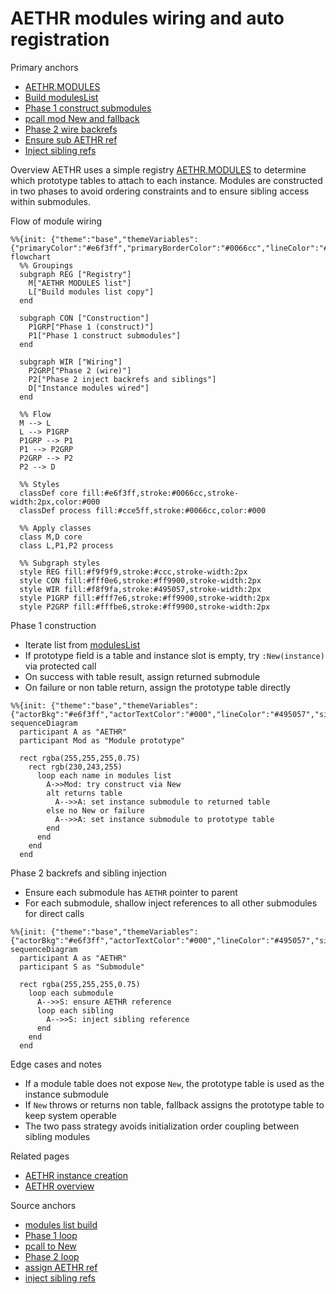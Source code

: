 # AETHR modules wiring and auto registration

Primary anchors
- [AETHR.MODULES](../../dev/AETHR.lua:40)
- [Build modulesList](../../dev/AETHR.lua:148)
- [Phase 1 construct submodules](../../dev/AETHR.lua:155)
- [pcall mod New and fallback](../../dev/AETHR.lua:160)
- [Phase 2 wire backrefs](../../dev/AETHR.lua:172)
- [Ensure sub AETHR ref](../../dev/AETHR.lua:178)
- [Inject sibling refs](../../dev/AETHR.lua:181)

Overview
AETHR uses a simple registry [AETHR.MODULES](../../dev/AETHR.lua:40) to determine which prototype tables to attach to each instance. Modules are constructed in two phases to avoid ordering constraints and to ensure sibling access within submodules.

Flow of module wiring

```mermaid
%%{init: {"theme":"base","themeVariables":{"primaryColor":"#e6f3ff","primaryBorderColor":"#0066cc","lineColor":"#495057","textColor":"#e9ecef","fontSize":"14px"}}}%%
flowchart
  %% Groupings
  subgraph REG ["Registry"]
    M["AETHR MODULES list"]
    L["Build modules list copy"]
  end

  subgraph CON ["Construction"]
    P1GRP["Phase 1 (construct)"]
    P1["Phase 1 construct submodules"]
  end

  subgraph WIR ["Wiring"]
    P2GRP["Phase 2 (wire)"]
    P2["Phase 2 inject backrefs and siblings"]
    D["Instance modules wired"]
  end

  %% Flow
  M --> L
  L --> P1GRP
  P1GRP --> P1
  P1 --> P2GRP
  P2GRP --> P2
  P2 --> D

  %% Styles
  classDef core fill:#e6f3ff,stroke:#0066cc,stroke-width:2px,color:#000
  classDef process fill:#cce5ff,stroke:#0066cc,color:#000

  %% Apply classes
  class M,D core
  class L,P1,P2 process

  %% Subgraph styles
  style REG fill:#f9f9f9,stroke:#ccc,stroke-width:2px
  style CON fill:#fff0e6,stroke:#ff9900,stroke-width:2px
  style WIR fill:#f8f9fa,stroke:#495057,stroke-width:2px
  style P1GRP fill:#fff7e6,stroke:#ff9900,stroke-width:2px
  style P2GRP fill:#fffbe6,stroke:#ff9900,stroke-width:2px
```

Phase 1 construction
- Iterate list from [modulesList](../../dev/AETHR.lua:148)
- If prototype field is a table and instance slot is empty, try `:New(instance)` via protected call
- On success with table result, assign returned submodule
- On failure or non table return, assign the prototype table directly

```mermaid
%%{init: {"theme":"base","themeVariables":{"actorBkg":"#e6f3ff","actorTextColor":"#000","lineColor":"#495057","signalColor":"#0066cc","signalTextColor":"#000000ff","textColor":"#000000ff","fontSize":"14px"}}}%%
sequenceDiagram
  participant A as "AETHR"
  participant Mod as "Module prototype"

  rect rgba(255,255,255,0.75)
    rect rgb(230,243,255)
      loop each name in modules list
        A->>Mod: try construct via New
        alt returns table
          A-->>A: set instance submodule to returned table
        else no New or failure
          A-->>A: set instance submodule to prototype table
        end
      end
    end
  end
```

Phase 2 backrefs and sibling injection
- Ensure each submodule has `AETHR` pointer to parent
- For each submodule, shallow inject references to all other submodules for direct calls

```mermaid
%%{init: {"theme":"base","themeVariables":{"actorBkg":"#e6f3ff","actorTextColor":"#000","lineColor":"#495057","signalColor":"#0066cc","signalTextColor":"#000000ff","textColor":"#000000ff","fontSize":"14px"}}}%%
sequenceDiagram
  participant A as "AETHR"
  participant S as "Submodule"

  rect rgba(255,255,255,0.75)
    loop each submodule
      A-->>S: ensure AETHR reference
      loop each sibling
        A-->>S: inject sibling reference
      end
    end
  end
```

Edge cases and notes
- If a module table does not expose `New`, the prototype table is used as the instance submodule
- If `New` throws or returns non table, fallback assigns the prototype table to keep system operable
- The two pass strategy avoids initialization order coupling between sibling modules

Related pages
- [AETHR instance creation](./instance_creation.md)
- [AETHR overview](./README.md)

Source anchors
- [modules list build](../../dev/AETHR.lua:148)
- [Phase 1 loop](../../dev/AETHR.lua:155)
- [pcall to New](../../dev/AETHR.lua:160)
- [Phase 2 loop](../../dev/AETHR.lua:172)
- [assign AETHR ref](../../dev/AETHR.lua:178)
- [inject sibling refs](../../dev/AETHR.lua:181)